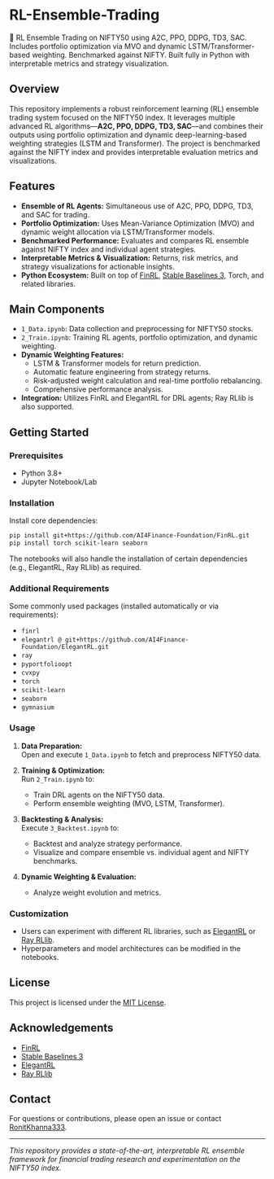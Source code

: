 # RL-Ensemble-Trading

🔁 RL Ensemble Trading on NIFTY50 using A2C, PPO, DDPG, TD3, SAC. Includes portfolio optimization via MVO and dynamic LSTM/Transformer-based weighting. Benchmarked against NIFTY. Built fully in Python with interpretable metrics and strategy visualization.

## Overview

This repository implements a robust reinforcement learning (RL) ensemble trading system focused on the NIFTY50 index. It leverages multiple advanced RL algorithms—**A2C, PPO, DDPG, TD3, SAC**—and combines their outputs using portfolio optimization and dynamic deep-learning-based weighting strategies (LSTM and Transformer). The project is benchmarked against the NIFTY index and provides interpretable evaluation metrics and visualizations.

## Features

- **Ensemble of RL Agents:** Simultaneous use of A2C, PPO, DDPG, TD3, and SAC for trading.
- **Portfolio Optimization:** Uses Mean-Variance Optimization (MVO) and dynamic weight allocation via LSTM/Transformer models.
- **Benchmarked Performance:** Evaluates and compares RL ensemble against NIFTY index and individual agent strategies.
- **Interpretable Metrics & Visualization:** Returns, risk metrics, and strategy visualizations for actionable insights.
- **Python Ecosystem:** Built on top of [FinRL](https://github.com/AI4Finance-Foundation/FinRL), [Stable Baselines 3](https://stable-baselines3.readthedocs.io/en/master/), Torch, and related libraries.

## Main Components

- `1_Data.ipynb`: Data collection and preprocessing for NIFTY50 stocks.
- `2_Train.ipynb`: Training RL agents, portfolio optimization, and dynamic weighting.
- **Dynamic Weighting Features:**
  - LSTM & Transformer models for return prediction.
  - Automatic feature engineering from strategy returns.
  - Risk-adjusted weight calculation and real-time portfolio rebalancing.
  - Comprehensive performance analysis.
- **Integration:** Utilizes FinRL and ElegantRL for DRL agents; Ray RLlib is also supported.

## Getting Started

### Prerequisites

- Python 3.8+
- Jupyter Notebook/Lab

### Installation

Install core dependencies:
```bash
pip install git+https://github.com/AI4Finance-Foundation/FinRL.git
pip install torch scikit-learn seaborn
```
The notebooks will also handle the installation of certain dependencies (e.g., ElegantRL, Ray RLlib) as required.

### Additional Requirements

Some commonly used packages (installed automatically or via requirements):
- `finrl`
- `elegantrl @ git+https://github.com/AI4Finance-Foundation/ElegantRL.git`
- `ray`
- `pyportfolioopt`
- `cvxpy`
- `torch`
- `scikit-learn`
- `seaborn`
- `gymnasium`

### Usage

1. **Data Preparation:**  
   Open and execute `1_Data.ipynb` to fetch and preprocess NIFTY50 data.

2. **Training & Optimization:**  
   Run `2_Train.ipynb` to:
   - Train DRL agents on the NIFTY50 data.
   - Perform ensemble weighting (MVO, LSTM, Transformer).

3. **Backtesting & Analysis:**  
   Execute `3_Backtest.ipynb` to:
   - Backtest and analyze strategy performance.
   - Visualize and compare ensemble vs. individual agent and NIFTY benchmarks.

4. **Dynamic Weighting & Evaluation:**  
   - Analyze weight evolution and metrics.

### Customization

- Users can experiment with different RL libraries, such as [ElegantRL](https://github.com/AI4Finance-Foundation/ElegantRL) or [Ray RLlib](https://github.com/ray-project/ray).
- Hyperparameters and model architectures can be modified in the notebooks.

## License

This project is licensed under the [MIT License](LICENSE).

## Acknowledgements

- [FinRL](https://github.com/AI4Finance-Foundation/FinRL)
- [Stable Baselines 3](https://stable-baselines3.readthedocs.io/en/master/)
- [ElegantRL](https://github.com/AI4Finance-Foundation/ElegantRL)
- [Ray RLlib](https://github.com/ray-project/ray)

## Contact

For questions or contributions, please open an issue or contact [RonitKhanna333](https://github.com/RonitKhanna333).

---
*This repository provides a state-of-the-art, interpretable RL ensemble framework for financial trading research and experimentation on the NIFTY50 index.*
